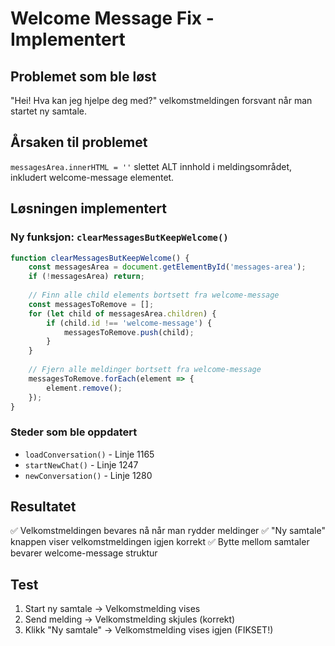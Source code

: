 # Welcome Message Fix - Implementert

## Problemet som ble løst
"Hei! Hva kan jeg hjelpe deg med?" velkomstmeldingen forsvant når man startet ny samtale.

## Årsaken til problemet
`messagesArea.innerHTML = ''` slettet ALT innhold i meldingsområdet, inkludert welcome-message elementet.

## Løsningen implementert

### Ny funksjon: `clearMessagesButKeepWelcome()`
```javascript
function clearMessagesButKeepWelcome() {
    const messagesArea = document.getElementById('messages-area');
    if (!messagesArea) return;
    
    // Finn alle child elements bortsett fra welcome-message
    const messagesToRemove = [];
    for (let child of messagesArea.children) {
        if (child.id !== 'welcome-message') {
            messagesToRemove.push(child);
        }
    }
    
    // Fjern alle meldinger bortsett fra welcome-message
    messagesToRemove.forEach(element => {
        element.remove();
    });
}
```

### Steder som ble oppdatert
- `loadConversation()` - Linje 1165
- `startNewChat()` - Linje 1247  
- `newConversation()` - Linje 1280

## Resultatet
✅ Velkomstmeldingen bevares nå når man rydder meldinger
✅ "Ny samtale" knappen viser velkomstmeldingen igjen korrekt
✅ Bytte mellom samtaler bevarer welcome-message struktur

## Test
1. Start ny samtale → Velkomstmelding vises
2. Send melding → Velkomstmelding skjules (korrekt)
3. Klikk "Ny samtale" → Velkomstmelding vises igjen (FIKSET!)
